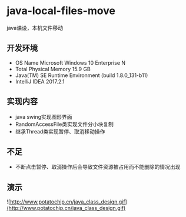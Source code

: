 # java-local-files-move
java课设，本机文件移动

## 开发环境
- OS Name	Microsoft Windows 10 Enterprise N
- Total Physical Memory	15.9 GB
- Java(TM) SE Runtime Environment (build 1.8.0_131-b11)
- IntelliJ IDEA 2017.2.1

## 实现内容
- java swing实现图形界面
- RandomAccessFile类实现文件分小块复制
- 继承Thread类实现暂停、取消移动操作

## 不足
- 不断点击暂停、取消操作后会导致文件资源被占用而不能删除的情况出现

## 演示

![http://www.potatochip.cn/java_class_design.gif](http://www.potatochip.cn/java_class_design.gif)
